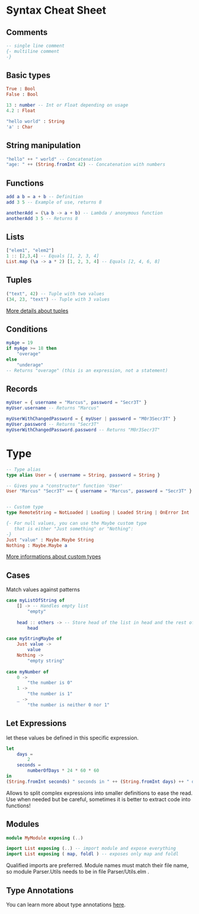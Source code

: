 # Syntax Cheat Sheet

## Comments

```elm
-- single line comment
{- multiline comment
-}
```

## Basic types

```elm
True : Bool 
False : Bool

13 : number -- Int or Float depending on usage 
4.2 : Float

"hello world" : String 
'a' : Char
```

## String manipulation

```elm
"hello" ++ " world" -- Concatenation
"age: " ++ (String.fromInt 42) -- Concatenation with numbers
```

## Functions

```elm
add a b = a + b -- Definition
add 3 5 -- Example of use, returns 8

anotherAdd = (\a b -> a + b) -- Lambda / anonymous function 
anotherAdd 3 5 -- Returns 8
```

## Lists
       
```elm   
["elem1", "elem2"]
1 :: [2,3,4] -- Equals [1, 2, 3, 4]
List.map (\a -> a * 2) [1, 2, 3, 4] -- Equals [2, 4, 6, 8]
```

## Tuples

```elm
("text", 42) -- Tuple with two values 
(34, 23, "text") -- Tuple with 3 values
```

[More details about tuples](https://guide.elm-lang.org/core_language.html#tuples)

## Conditions

```elm
myAge = 19
if myAge >= 18 then 
    "overage" 
else 
    "underage" 
-- Returns "overage" (this is an expression, not a statement)
```


## Records

```elm
myUser = { username = "Marcus", password = "Secr3T" } 
myUser.username -- Returns "Marcus"

myUserWithChangedPassword = { myUser | password = "M0r3Secr3T" }
myUser.password -- Returns "Secr3T"
myUserWithChangedPassword.password -- Returns "M0r3Secr3T"
```

# Type

```elm
-- Type alias
type alias User = { username = String, password = String }

-- Gives you a "constructor" function 'User'
User "Marcus" "Secr3T" == { username = "Marcus", password = "Secr3T" }


-- Custom type
type RemoteString = NotLoaded | Loading | Loaded String | OnError Int

{- For null values, you can use the Maybe custom type 
   that is either "Just something" or "Nothing":
-}
Just "value" : Maybe.Maybe String 
Nothing : Maybe.Maybe a
```

[More informations about custom types](https://guide.elm-lang.org/types/custom_types.html)


## Cases
Match values against patterns

```elm
case myListOfString of
    [] -> -- Handles empty list
        "empty" 
        
    head :: others -> -- Store head of the list in head and the rest of the list in the List others
        head

case myStringMaybe of
    Just value -> 
        value 
    Nothing -> 
        "empty string"
        
case myNumber of
    0 -> 
        "the number is 0"
    1 -> 
        "the number is 1"
    _ -> 
        "the number is neither 0 nor 1"
```

## Let Expressions

let these values be defined in this specific expression.

```elm
let 
    days =
        2 
    seconds =
        numberOfDays * 24 * 60 * 60 
in
(String.fromInt seconds) " seconds in " ++ (String.fromInt days) ++ " days"
```

Allows to split complex expressions into smaller definitions to ease the read. Use when needed but be careful, sometimes it is better to extract code into functions!


## Modules

```elm
module MyModule exposing (..)

import List exposing (..) -- import module and expose everything
import List exposing ( map, foldl ) -- exposes only map and foldl
```

Qualified imports are preferred. Module names must match their file name, so module Parser.Utils needs to be in file Parser/Utils.elm .


## Type Annotations

You can learn more about type annotations [here](https://guide.elm-lang.org/types/reading_types.html#type-annotations).
   